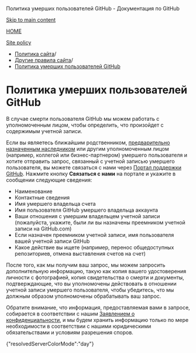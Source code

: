 Политика умерших пользователей GitHub - Документация по GitHub

[Skip to main content](#main-content)

[HOME](/ru)

[Site policy](/ru/site-policy)

* [Политика сайта](/ru/site-policy)/
* [Другие правила сайта](/ru/site-policy/other-site-policies)/
* [Политика умерших пользователей GitHub](/ru/site-policy/other-site-policies/github-deceased-user-policy)

Политика умерших пользователей GitHub
==========

В случае смерти пользователя GitHub мы можем работать с уполномоченным лицом, чтобы определить, что произойдет с содержимым учетной записи.

Если вы являетесь ближайшим родственником, [предварительно назначенным наследником](/ru/account-and-profile/setting-up-and-managing-your-personal-account-on-github/managing-access-to-your-personal-repositories/maintaining-ownership-continuity-of-your-personal-accounts-repositories) или другим уполномоченным лицом (например, коллегой или бизнес-партнером) умершего пользователя и хотите отправить запрос, связанный с учетной записью умершего пользователя, вы можете связаться с нами через [Портал поддержки GitHub](https://support.github.com/). Нажмите кнопку **Связаться с нами** на портале и укажите в сообщении следующие сведения:

* Наименование
* Контактные сведения
* Имя умершего владельца счета
* Имя пользователя GitHub умершего владельца аккаунта
* Ваши отношения с умершим владельцем учетной записи (пожалуйста, укажите, были ли вы назначены преемником учетной записи на GitHub.com)
* Если назначен преемником учетной записи, имя пользователя вашей учетной записи GitHub
* Какое действие вы ищете (например, перенос общедоступных репозиториев, отмена выставления счетов на счет)

После того, как мы получим ваш запрос, мы можем запросить дополнительную информацию, такую как копия вашего удостоверения личности с фотографией, копия свидетельства о смерти и документы, подтверждающие, что вы уполномочены действовать в отношении учетной записи умершего пользователя, чтобы убедитесь, что мы должным образом уполномочены обрабатывать ваш запрос.

Обратите внимание, что информация, предоставляемая вами в запросе, собирается в соответствии с нашим [Заявлением о конфиденциальности](/ru/site-policy/privacy-policies/github-privacy-statement), и мы будем хранить информацию только по мере необходимости в соответствии с нашими юридическими обязательствами и условиям разрешения споров.

{"resolvedServerColorMode":"day"}
